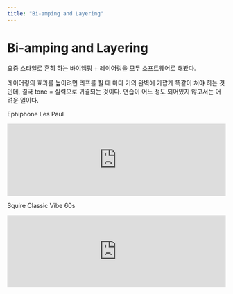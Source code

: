 ```yaml
---
title: "Bi-amping and Layering"
---
```

# Bi-amping and Layering


요즘 스타일로 흔히 하는 바이앰핑 + 레이어링을 모두 소프트웨어로 해봤다.




레이어링의 효과를 높이려면 리프를 칠 때 마다 거의 완벽에 가깝게 똑같이 쳐야 하는 것인데, 결국 tone = 실력으로 귀결되는 것이다. 연습이 어느 정도 되어있지 않고서는 어려운 일이다.




Ephiphone Les Paul

<iframe width="100%" height="166" scrolling="no" frameborder="no" src="https://w.soundcloud.com/player/?url=https%3A//api.soundcloud.com/tracks/268422322&amp;color=ff5500&amp;auto_play=false&amp;hide_related=false&amp;show_comments=true&amp;show_user=true&amp;show_reposts=false"></iframe>







Squire Classic Vibe 60s

<iframe width="100%" height="166" scrolling="no" frameborder="no" src="https://w.soundcloud.com/player/?url=https%3A//api.soundcloud.com/tracks/268422348&amp;color=ff5500&amp;auto_play=false&amp;hide_related=false&amp;show_comments=true&amp;show_user=true&amp;show_reposts=false"></iframe>





